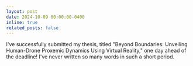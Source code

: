 ```yaml
---
layout: post
date: 2024-10-09 00:00:00-0400
inline: true
related_posts: false
---
```


I've successfully submitted my thesis, titled "Beyond Boundaries: Unveiling Human-Drone Proxemic Dynamics Using Virtual Reality," one day ahead of the deadline! I've never written so many words in such a short period.
